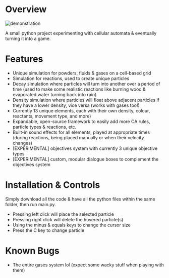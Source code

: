 # Overview
![demonstration](https://github.com/user-attachments/assets/125cdac0-b5e0-4430-bbc4-a7261035d98f)

A small python project experimenting with cellular automata & eventually turning it into a game.

# Features
- Unique simulation for powders, fluids & gases on a cell-based grid
- Simulation for reactions, used to create unique particles
- Decay simulation where particles will turn into another over a period of time (used to make some realistic reactions like burning wood & evaporated water turning back into rain)
- Density simulation where particles will float above adjacent particles if they have a lower density, vice versa (works with gases too!)
- Currently 13 unique elements, each with their own density, colour, reactants, movement type, and more)
- Expandable, open-source framework to easily add more CA rules, particle types & reactions, etc.
- Built-in sound effects for all elements, played at appropriate times (during reactions, being placed manually or when their velocity changes)
- [EXPERIMENTAL] objectives system with currently 3 unique objective types
- [EXPERIMENTAL] custom, modular dialogue boxes to complement the objectives system

# Installation & Controls
Simply download all the code & have all the python files within the same folder, then run main.py.

- Pressing left click will place the selected particle
- Pressing right click will delete the hovered particle(s)
- Using the minus & equals keys to change the cursor size
- Press the C key to change particle

# Known Bugs
- The entire gases system lol (expect some wacky stuff when playing with them)
